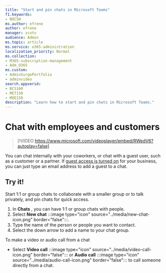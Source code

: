 ```yaml
---
title: "Start and pin chats in Microsoft Teams"
f1.keywords:
- NOCSH
ms.author: efrene
author: efrene
manager: scotv
audience: Admin
ms.topic: article
ms.service: o365-administration
localization_priority: Normal
ms.collection: 
- M365-subscription-management 
- Adm_O365
ms.custom: 
- AdminSurgePortfolio
- adminvideo
search.appverid:
- BCS160
- MET150
- MOE150
description: "Learn how to start and pin chats in Microsoft Teams."
---
```


# Chat with employees and customers

> [!VIDEO https://www.microsoft.com/videoplayer/embed/RWedV6?autoplay=false]

You can chat internally with your coworkers, or chat with a guest user, such as a customer or a partner. If [guest access is turned on](/microsoftteams/set-up-guests) for your business, you can just type an email address to add a guest to a chat.

## Try it!

Start 1:1 or group chats to collaborate with a smaller group or to talk privately, and pin chats for quick access.

1. In  **Chats** , you can have 1:1 or group chats with people.
2. Select  **New chat**  :::image type="icon" source="../media/new-chat-icon.png" border="false":::.
3. Type the name of the person or people you want to contact.
4. Select the down arrow to add a name to your chat group.

To make a video or audio call from a chat

- Select  **Video call** :::image type="icon" source="../media/video-call-icon.png" border="false"::: or **Audio call** :::image type="icon" source="../media/audio-call-icon.png" border="false"::: to call someone directly from a chat.